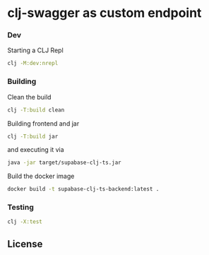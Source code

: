 # clj-swagger as custom endpoint

### Dev

Starting a CLJ Repl
```sh
clj -M:dev:nrepl
```

### Building

Clean the build
```sh
clj -T:build clean
```

Building frontend and jar

```sh
clj -T:build jar
```
and executing it via
```sh
java -jar target/supabase-clj-ts.jar
```

Build the docker image
```sh
docker build -t supabase-clj-ts-backend:latest .
```

### Testing

```sh
clj -X:test
```

## License
